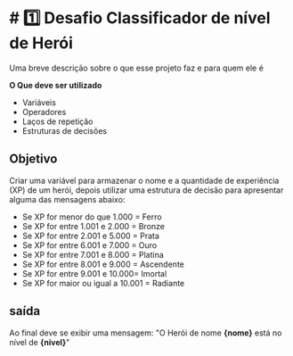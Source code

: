 
# # 1️⃣ Desafio Classificador de nível de Herói

Uma breve descrição sobre o que esse projeto faz e para quem ele é

**O Que deve ser utilizado**

- Variáveis
- Operadores
- Laços de repetição
- Estruturas de decisões

## Objetivo
Criar uma variável para armazenar o nome e a quantidade de experiência (XP) de um herói, depois utilizar uma estrutura de decisão para apresentar alguma das mensagens abaixo:

* Se XP for menor do que 1.000 = Ferro
* Se XP for entre 1.001 e 2.000 = Bronze
* Se XP for entre 2.001 e 5.000 = Prata
* Se XP for entre 6.001 e 7.000 = Ouro
* Se XP for entre 7.001 e 8.000 = Platina
* Se XP for entre 8.001 e 9.000 = Ascendente
* Se XP for entre 9.001 e 10.000= Imortal
* Se XP for maior ou igual a 10.001 = Radiante

## saída
Ao final deve se exibir uma mensagem:
"O Herói de nome **{nome}** está no nível de **{nivel}**"

